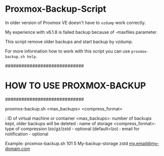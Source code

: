 # Proxmox-Backup-Script


In older version of Proxmox VE doesn't have to `vzdump` work correctly.

My experience with v6.1.8 is failed backup because of -maxfiles parameter.

This script remove older backups and start backup by vzdump.

For more information how to work with this script you can use `proxmox-backup.sh help`.


#############################
# HOW TO USE PROXMOX-BACKUP #
#############################

proxmox-backup.sh <vmid> <max_backups> <storage> <compress_format> <email>

<vmid>: ID of virtual machine or container
<max_backups>: number of backups kept, older backups will be deleted 
<storage>: name of storage
<compress_format>: type of compression lzo/gz/zstd - optional (default=lzo)
<email>: email for notification - optional

Example: proxmox-backup.sh 101 5 My-backup-storage zstd my.email@my-domain.com